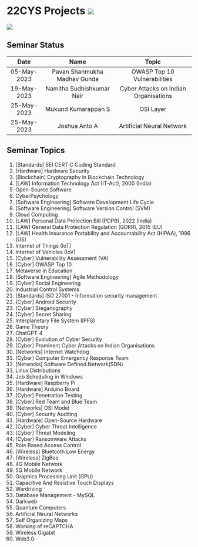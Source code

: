 # 22CYS Projects ![](https://img.shields.io/badge/-Live-green)

![](https://img.shields.io/badge/UG-22CYS-purple) <br/> 

## Seminar Status

|   Date   |     Name    |    Topic  |
|:--------:|:-----------:|:---------:|
| 05-May-2023 | Pavan Shanmukha Madhav Gunda | OWASP Top 10 Vulnerabilities |
| 19-May-2023 | Namitha Sudhishkumar Nair | Cyber Attacks on Indian Organisations |
| 25-May-2023 | Mukund Kumarappan S | OSI Layer  |
| 25-May-2023 | Joshua Anto A | Artificial Neural Network |


## Seminar Topics

1. [Standards] SEI CERT C Coding Standard
2. [Hardware] Hardware Security
3. [Blockchain] Cryptography in Blockchain Technology
4. [LAW] Information Technology Act (IT-Act), 2000 (India)
5. Open-Source Software
6. CyberPsychology
7. [Software Engineering] Software Development Life Cycle
8. [Software Engineering] Software Version Control (SVM)
9. Cloud Computing
10. [LAW] Personal Data Protection Bill (PDPB), 2022 (India)
11. [LAW] General Data Protection Regulation (GDPR), 2015 (EU)
12. [LAW] Health Insurance Portability and Accountability Act (HIPAA), 1996 (US)
13. Internet of Things (IoT)
14. Internet of Vehicles (IoV)
15. [Cyber] Vulnerability Assessment (VA)
16. [Cyber] OWASP Top 10
17. Metaverse in Education
18. [Software Engineering] Agile Methodology
19. [Cyber] Social Engineering
20. Industrial Control Systems
21. [Standards] ISO 27001 - Information security management
22. [Cyber] Android Security
23. [Cyber] Steganography
24. [Cyber] Secret Sharing
25. Interplanetary File System (IPFS)
26. Game Theory
27. ChatGPT-4
28. [Cyber] Evolution of Cyber Security
29. [Cyber] Prominent Cyber Attacks on Indian Organisations
30. [Networks] Internet Watchdog
31. [Cyber] Computer Emergency Response Team
32. [Networks] Software Defined Network(SDN)
33. Linux Distributions
34. Job Scheduling in Windows
35. [Hardware] Raspberry Pi 
36. [Hardware] Arduino Board
37. [Cyber] Penetration Testing
38. [Cyber] Red Team and Blue Team
39. [Networks] OSI Model
40. [Cyber] Security Auditing
41. [Hardware] Open-Source Hardware
42. [Cyber] Cyber Threat Intelligence
43. [Cyber] Threat Modeling
44. [Cyber] Ransomware Attacks
45. Role Based Access Control
46. [Wireless] Bluetooth Low Energy
47. [Wireless] ZigBee 
48. 4G Mobile Network
49. 5G Mobile Network
50. Graphics Processing Unit (GPU)
51. Capacitive And Resistive Touch Displays
52. Wardriving
53. Database Management - MySQL
54. Darkweb
55. Quantum Computers
56. Artificial Neural Networks
57. Self Organizing Maps
58. Working of reCAPTCHA
59. Wireless Gigabit
60. Web3.0
